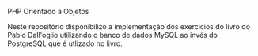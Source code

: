 PHP Orientado a Objetos

Neste repositório disponibilizo a implementação dos exercicios do livro do Pablo Dall'oglio utilizando o banco de dados MySQL ao invés do PostgreSQL que é utlizado no livro.
